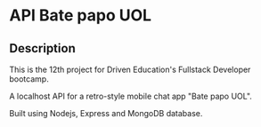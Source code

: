 # API Bate papo UOL

## Description

This is the 12th project for Driven Education's Fullstack Developer bootcamp.

A localhost API for a retro-style mobile chat app "Bate papo UOL". 

Built using Nodejs, Express and MongoDB database.


